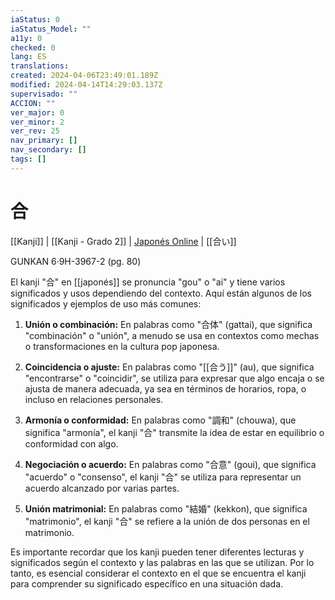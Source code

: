 ```yaml
---
iaStatus: 0
iaStatus_Model: ""
a11y: 0
checked: 0
lang: ES
translations: 
created: 2024-04-06T23:49:01.189Z
modified: 2024-04-14T14:29:03.137Z
supervisado: ""
ACCION: ""
ver_major: 0
ver_minor: 2
ver_rev: 25
nav_primary: []
nav_secondary: []
tags: []
---
```

# 合

[[Kanji]] |  [[Kanji - Grado 2]] | [Japonés Online](http://japonesonline.com/kanjis/busqueda/?s=%E5%90%88&x=0&y=0) | [[合い]]

GUNKAN 6·9H-3967-2 (pg. 80)

El kanji "合" en [[japonés]] se pronuncia "gou" o "ai" y tiene varios significados y usos dependiendo del contexto. Aquí están algunos de los significados y ejemplos de uso más comunes:

1. **Unión o combinación:** En palabras como "合体" (gattai), que significa "combinación" o "unión", a menudo se usa en contextos como mechas o transformaciones en la cultura pop japonesa.
    
2. **Coincidencia o ajuste:** En palabras como "[[合う]]" (au), que significa "encontrarse" o "coincidir", se utiliza para expresar que algo encaja o se ajusta de manera adecuada, ya sea en términos de horarios, ropa, o incluso en relaciones personales.
    
3. **Armonía o conformidad:** En palabras como "調和" (chouwa), que significa "armonía", el kanji "合" transmite la idea de estar en equilibrio o conformidad con algo.
    
4. **Negociación o acuerdo:** En palabras como "合意" (goui), que significa "acuerdo" o "consenso", el kanji "合" se utiliza para representar un acuerdo alcanzado por varias partes.
    
5. **Unión matrimonial:** En palabras como "結婚" (kekkon), que significa "matrimonio", el kanji "合" se refiere a la unión de dos personas en el matrimonio.
    

Es importante recordar que los kanji pueden tener diferentes lecturas y significados según el contexto y las palabras en las que se utilizan. Por lo tanto, es esencial considerar el contexto en el que se encuentra el kanji para comprender su significado específico en una situación dada.
